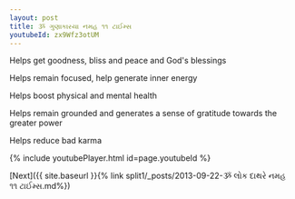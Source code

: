 ```yaml
---
layout: post
title: ૐ ગુણાકારયા નમહ ૧૧ ટાઈમ્સ
youtubeId: zx9Wfz3otUM
---
```

 
 
Helps get goodness, bliss and peace and God's blessings
 
Helps remain focused, help generate inner energy 
 
Helps boost physical and mental health 
 
Helps remain grounded and generates a sense of gratitude towards the greater power 
 
Helps reduce bad karma
 
 
 
 


{% include youtubePlayer.html id=page.youtubeId %}
 
[Next]({{ site.baseurl }}{% link  split1/_posts/2013-09-22-ૐ લોક દાથરે નમહ ૧૧ ટાઈમ્સ.md%})
 
